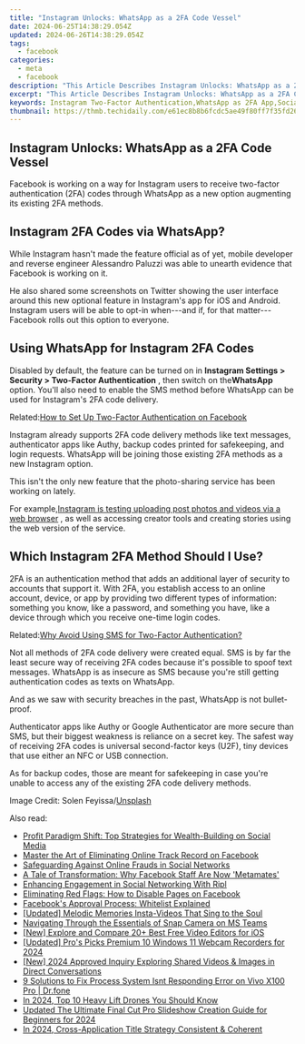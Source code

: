 ```yaml
---
title: "Instagram Unlocks: WhatsApp as a 2FA Code Vessel"
date: 2024-06-25T14:38:29.054Z
updated: 2024-06-26T14:38:29.054Z
tags:
  - facebook
categories:
  - meta
  - facebook
description: "This Article Describes Instagram Unlocks: WhatsApp as a 2FA Code Vessel"
excerpt: "This Article Describes Instagram Unlocks: WhatsApp as a 2FA Code Vessel"
keywords: Instagram Two-Factor Authentication,WhatsApp as 2FA App,Social Media Security Enhancement,2FA Implementation in Messaging Apps,Instagram Security Features,Enhanced Account Protection on Social Platforms,Multi-Platform Two-Factor Authentication
thumbnail: https://thmb.techidaily.com/e61ec8b8b6fcdc5ae49f80ff7f35fd26c15f5f9f26e0670f639723e26a96ce2a.jpeg
---
```


## Instagram Unlocks: WhatsApp as a 2FA Code Vessel

 Facebook is working on a way for Instagram users to receive two-factor authentication (2FA) codes through WhatsApp as a new option augmenting its existing 2FA methods.

## Instagram 2FA Codes via WhatsApp?

 While Instagram hasn't made the feature official as of yet, mobile developer and reverse engineer Alessandro Paluzzi was able to unearth evidence that Facebook is working on it.

 He also shared some screenshots on Twitter showing the user interface around this new optional feature in Instagram's app for iOS and Android. Instagram users will be able to opt-in when---and if, for that matter---Facebook rolls out this option to everyone.

## Using WhatsApp for Instagram 2FA Codes

 Disabled by default, the feature can be turned on in   **Instagram Settings > Security > Two-Factor Authentication** , then switch on the**WhatsApp** option. You'll also need to enable the SMS method before WhatsApp can be used for Instagram's 2FA code delivery.

 Related:[How to Set Up Two-Factor Authentication on Facebook](https://www.makeuseof.com/tag/how-to-use-facebook-login-approvals-code-generator-android/)

 Instagram already supports 2FA code delivery methods like text messages, authenticator apps like Authy, backup codes printed for safekeeping, and login requests. WhatsApp will be joining those existing 2FA methods as a new Instagram option.

 This isn't the only new feature that the photo-sharing service has been working on lately.

 For example,[Instagram is testing uploading post photos and videos via a web browser](https://www.makeuseof.com/instagram-web-posting-test/) , as well as accessing creator tools and creating stories using the web version of the service.

## Which Instagram 2FA Method Should I Use?

 2FA is an authentication method that adds an additional layer of security to accounts that support it. With 2FA, you establish access to an online account, device, or app by providing two different types of information: something you know, like a password, and something you have, like a device through which you receive one-time login codes.

 Related:[Why Avoid Using SMS for Two-Factor Authentication?](https://www.makeuseof.com/tag/two-factor-authentication-sms-apps/)

 Not all methods of 2FA code delivery were created equal. SMS is by far the least secure way of receiving 2FA codes because it's possible to spoof text messages. WhatsApp is as insecure as SMS because you're still getting authentication codes as texts on WhatsApp.

 And as we saw with security breaches in the past, WhatsApp is not bullet-proof.

 Authenticator apps like Authy or Google Authenticator are more secure than SMS, but their biggest weakness is reliance on a secret key. The safest way of receiving 2FA codes is universal second-factor keys (U2F), tiny devices that use either an NFC or USB connection.

 As for backup codes, those are meant for safekeeping in case you're unable to access any of the existing 2FA code delivery methods.

 Image Credit: Solen Feyissa/[Unsplash](https://unsplash.com/photos/KWZa42a1kds)


<ins class="adsbygoogle"
     style="display:block"
     data-ad-format="autorelaxed"
     data-ad-client="ca-pub-7571918770474297"
     data-ad-slot="1223367746"></ins>



<ins class="adsbygoogle"
     style="display:block"
     data-ad-client="ca-pub-7571918770474297"
     data-ad-slot="8358498916"
     data-ad-format="auto"
     data-full-width-responsive="true"></ins>

<span class="atpl-alsoreadstyle">Also read:</span>
<div><ul>
<li><a href="https://facebook.techidaily.com/profit-paradigm-shift-top-strategies-for-wealth-building-on-social-media/"><u>Profit Paradigm Shift: Top Strategies for Wealth-Building on Social Media</u></a></li>
<li><a href="https://facebook.techidaily.com/master-the-art-of-eliminating-online-track-record-on-facebook/"><u>Master the Art of Eliminating Online Track Record on Facebook</u></a></li>
<li><a href="https://facebook.techidaily.com/safeguarding-against-online-frauds-in-social-networks/"><u>Safeguarding Against Online Frauds in Social Networks</u></a></li>
<li><a href="https://facebook.techidaily.com/a-tale-of-transformation-why-facebook-staff-are-now-metamates/"><u>A Tale of Transformation: Why Facebook Staff Are Now 'Metamates'</u></a></li>
<li><a href="https://facebook.techidaily.com/enhancing-engagement-in-social-networking-with-ripl/"><u>Enhancing Engagement in Social Networking With Ripl</u></a></li>
<li><a href="https://facebook.techidaily.com/eliminating-red-flags-how-to-disable-pages-on-facebook/"><u>Eliminating Red Flags: How to Disable Pages on Facebook</u></a></li>
<li><a href="https://facebook.techidaily.com/facebooks-approval-process-whitelist-explained/"><u>Facebook's Approval Process: Whitelist Explained</u></a></li>
<li><a href="https://extra-approaches.techidaily.com/updated-melodic-memories-insta-videos-that-sing-to-the-soul/"><u>[Updated] Melodic Memories  Insta-Videos That Sing to the Soul</u></a></li>
<li><a href="https://tiktok-clips.techidaily.com/navigating-through-the-essentials-of-snap-camera-on-ms-teams/"><u>Navigating Through the Essentials of Snap Camera on MS Teams</u></a></li>
<li><a href="https://youtube-stream.techidaily.com/new-explore-and-compare-20plus-best-free-video-editors-for-ios/"><u>[New] Explore and Compare  20+ Best Free Video Editors for iOS</u></a></li>
<li><a href="https://screen-recording.techidaily.com/updated-pros-picks-premium-10-windows-11-webcam-recorders-for-2024/"><u>[Updated] Pro's Picks  Premium 10 Windows 11 Webcam Recorders for 2024</u></a></li>
<li><a href="https://facebook-videos.techidaily.com/new-2024-approved-inquiry-exploring-shared-videos-and-images-in-direct-conversations/"><u>[New] 2024 Approved  Inquiry  Exploring Shared Videos & Images in Direct Conversations</u></a></li>
<li><a href="https://howto.techidaily.com/9-solutions-to-fix-process-system-isnt-responding-error-on-vivo-x100-pro-drfone-by-drfone-fix-android-problems-fix-android-problems/"><u>9 Solutions to Fix Process System Isnt Responding Error on Vivo X100 Pro | Dr.fone</u></a></li>
<li><a href="https://extra-resources.techidaily.com/in-2024-top-10-heavy-lift-drones-you-should-know/"><u>In 2024, Top 10 Heavy Lift Drones You Should Know</u></a></li>
<li><a href="https://ai-driven-video-production.techidaily.com/updated-the-ultimate-final-cut-pro-slideshow-creation-guide-for-beginners-for-2024/"><u>Updated The Ultimate Final Cut Pro Slideshow Creation Guide for Beginners for 2024</u></a></li>
<li><a href="https://youtube-videos.techidaily.com/in-2024-cross-application-title-strategy-consistent-and-coherent/"><u>In 2024, Cross-Application Title Strategy  Consistent & Coherent</u></a></li>
</ul></div>
